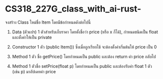 # CS318_227G_class_with_ai-rust-

จงสร้าง Class ใหม่ชื่อ Item โดยมีข้อกำหนดดังต่อไปนี้

1. Data (ตัวแปร) 1 ตัวสำหรับเก็บราคา โดยตั้งชื่อว่า price (หรือ x ก็ได้), กำหนดชนิดเป็น float และตั้งค่าให้เป็น private

2. Constructor 1 ตัว  (public Item()) ซึ่งเมื่อถูกเรียกใช้ จะต้องตั้งค่าเริ่มต้นให้ price เป็น 0

3. Method 1 ตัว ชื่อ getPrice() โดยกำหนดเป็น public และต้อง return ค่า price กลับไป

4. Method 1 ตัวชื่อ setPrice(float p) โดยกำหนดเป็น public และต้องรับค่า float 1 ตัว (เช่น p) มาอัปเดทค่า price
